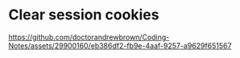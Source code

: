 # Clear session cookies


https://github.com/doctorandrewbrown/Coding-Notes/assets/29900160/eb386df2-fb9e-4aaf-9257-a9629f651567

